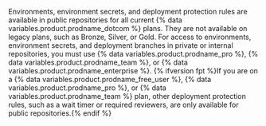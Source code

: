 Environments, environment secrets, and deployment protection rules are available in public repositories for all current {% data variables.product.prodname_dotcom %} plans. They are not available on legacy plans, such as Bronze, Silver, or Gold. For access to environments, environment secrets, and deployment branches in private or internal repositories, you must use {% data variables.product.prodname_pro %}, {% data variables.product.prodname_team %}, or {% data variables.product.prodname_enterprise %}. {% ifversion fpt %}If you are on a {% data variables.product.prodname_free_user %}, {% data variables.product.prodname_pro %}, or {% data variables.product.prodname_team %} plan, other deployment protection rules, such as a wait timer or required reviewers, are only available for public repositories.{% endif %}

